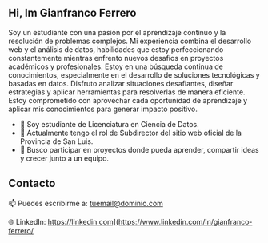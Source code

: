 ## Hi, Im Gianfranco Ferrero

Soy un estudiante con una pasión por el aprendizaje continuo y la resolución de problemas complejos. Mi experiencia combina el desarrollo web y el análisis de datos, habilidades que estoy perfeccionando constantemente mientras enfrento nuevos desafíos en proyectos académicos y profesionales. Estoy en una búsqueda continua de conocimientos, especialmente en el desarrollo de soluciones tecnológicas y basadas en datos. Disfruto analizar situaciones desafiantes, diseñar estrategias y aplicar herramientas para resolverlas de manera eficiente. Estoy comprometido con aprovechar cada oportunidad de aprendizaje y aplicar mis conocimientos para generar impacto positivo.

<ul> 
    <li> 🌱 Soy estudiante de Licenciatura en Ciencia de Datos.</li>
    <li> 🔭 Actualmente tengo el rol de Subdirector del sitio web oficial de la Provincia de San Luis.</li>
    <li> 🤝 Busco participar en proyectos donde pueda aprender, compartir ideas y crecer junto a un equipo.</li>
</ul>

## Contacto
📫 Puedes escribirme a: [tuemail@dominio.com](mailto:gianfrancoferrero.e@gmail.com)

🌐 LinkedIn: https://linkedin.com](https://www.linkedin.com/in/gianfranco-ferrero/
